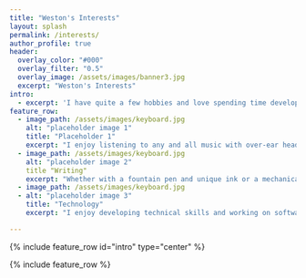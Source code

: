 ```yaml
---
title: "Weston's Interests"
layout: splash
permalink: /interests/
author_profile: true
header:
  overlay_color: "#000"
  overlay_filter: "0.5"
  overlay_image: /assets/images/banner3.jpg
  excerpt: "Weston's Interests"
intro: 
  - excerpt: 'I have quite a few hobbies and love spending time developing them.'
feature_row:
  - image_path: /assets/images/keyboard.jpg
    alt: "placeholder image 1"
    title: "Placeholder 1"
    excerpt: "I enjoy listening to any and all music with over-ear headphones, in-ear monitors, stereo equipment, and anything else that brings out the life in     a song."
  - image_path: /assets/images/keyboard.jpg
    alt: "placeholder image 2"
    title "Writing"
    excerpt: "Whether with a fountain pen and unique ink or a mechanical pencil and a sketchpad, I relax with writing and sketching."
  - image_path: /assets/images/keyboard.jpg
  - alt: "placeholder image 3"
    title: "Technology"
    excerpt: "I enjoy developing technical skills and working on software and hardware as time and patience permit."

---
```


{% include feature_row id="intro" type="center" %}

{% include feature_row %}
